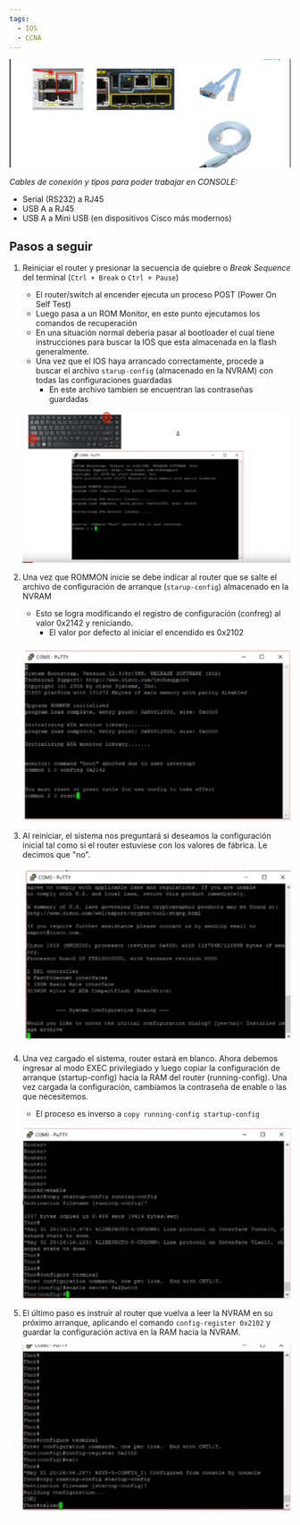 ```yaml
---
tags:
  - IOS
  - CCNA
---
```


![](../_anexos_/Screenshot%20from%202024-01-02%2001-31-47.png)

_Cables de conexión y tipos para poder trabajar en CONSOLE:_
- Serial (RS232) a RJ45
- USB A a RJ45
- USB A a Mini USB (en dispositivos Cisco más modernos)

## Pasos a seguir
1. Reiniciar el router y presionar la secuencia de quiebre o _Break Sequence_ del terminal (`Ctrl + Break` o `Ctrl + Pause`)
	- El router/switch al encender ejecuta un proceso POST (Power On Self Test)
	- Luego pasa a un ROM Monitor, en este punto ejecutamos los comandos de recuperación
	- En una situación normal deberia pasar al bootloader el cual tiene instrucciones para buscar la IOS que esta almacenada en la flash generalmente. 
	- Una vez que el IOS haya arrancado correctamente, procede a buscar el archivo `starup-config` (almacenado en la NVRAM) con todas las configuraciones guardadas
		- En este archivo tambien se encuentran las contraseñas guardadas

	![](../_anexos_/Screenshot%20from%202024-01-02%2001-36-28.png)

2. Una vez que ROMMON inicie se debe indicar al router que se salte el archivo de configuración de arranque (`starup-config`) almacenado en la NVRAM
	- Esto se logra modificando el registro de configuración (confreg) al valor 0x2142 y reniciando.
		- El valor por defecto al iniciar el encendido es 0x2102
	
	![](../_anexos_/Screenshot%20from%202024-01-02%2001-43-27.png)

3. Al reiniciar, el sistema nos preguntará si deseamos la configuración inicial tal como si el router estuviese con los valores de fábrica. Le decimos que "no".

	![](../_anexos_/Screenshot%20from%202024-01-02%2001-49-42.png)

4. Una vez cargado el sistema, router estará en blanco. Ahora debemos ingresar al modo EXEC privilegiado y luego copiar la configuración de arranque (startup-config) hacia la RAM del router (running-config). Una vez cargada la configuración, cambiamos la contraseña de enable o las que necesitemos.
	- El proceso es inverso a `copy running-config startup-config`  
	 
	![](../_anexos_/Screenshot%20from%202024-01-02%2001-53-41.png)

5. El último paso es instruir al router que vuelva a leer la NVRAM en su próximo arranque, aplicando el comando `config-register 0x2102` y guardar la configuración activa en la RAM hacia la NVRAM.
 
	 ![](../_anexos_/Screenshot%20from%202024-01-02%2001-55-28.png)


